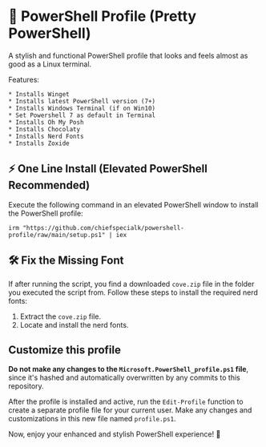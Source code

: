 # 🎨 PowerShell Profile (Pretty PowerShell)

A stylish and functional PowerShell profile that looks and feels almost as good as a Linux terminal.

Features:

    * Installs Winget
    * Installs latest PowerShell version (7+)
    * Installs Windows Terminal (if on Win10)
    * Set Powershell 7 as default in Terminal
    * Installs Oh My Posh
    * Installs Chocolaty
    * Installs Nerd Fonts
    * Installs Zoxide
    
## ⚡ One Line Install (Elevated PowerShell Recommended)

Execute the following command in an elevated PowerShell window to install the PowerShell profile:

```
irm "https://github.com/chiefspecialk/powershell-profile/raw/main/setup.ps1" | iex
```

## 🛠️ Fix the Missing Font

If after running the script, you find a downloaded `cove.zip` file in the folder you executed the script from. Follow these steps to install the required nerd fonts:

1. Extract the `cove.zip` file.
2. Locate and install the nerd fonts.

## Customize this profile

**Do not make any changes to the `Microsoft.PowerShell_profile.ps1` file**, since it's hashed and automatically overwritten by any commits to this repository.

After the profile is installed and active, run the `Edit-Profile` function to create a separate profile file for your current user. Make any changes and customizations in this new file named `profile.ps1`.

Now, enjoy your enhanced and stylish PowerShell experience! 🚀
